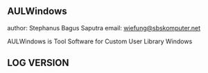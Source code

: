 AULWindows
--------------------------------------------
author: Stephanus Bagus Saputra
email: wiefung@sbskomputer.net

AULWindows is Tool Software for Custom User Library Windows


LOG VERSION
--------------------------------------------
